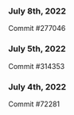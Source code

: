 ### July 8th, 2022

Commit #277046

### July 5th, 2022

Commit #314353


### July 4th, 2022

Commit #72281
